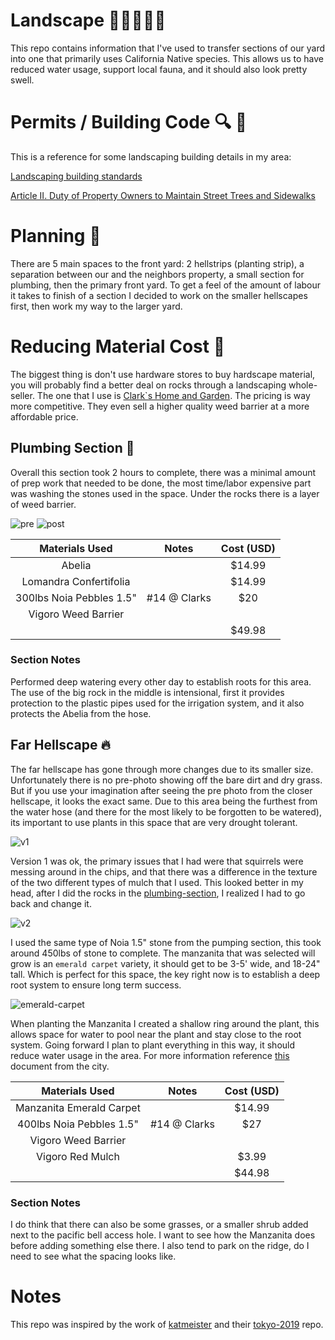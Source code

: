 # Landscape 🌵🌲🌾🌺🌿
This repo contains information that I've used to transfer sections of our yard
into one that primarily uses California Native species. This allows us to have
reduced water usage, support local fauna, and it should also look pretty swell.

# Permits / Building Code 🔍 📗
This is a reference for some landscaping building details in my area:

[Landscaping building standards](https://www.fremont.gov/1066/Landscape-Standard-Details)

[Article II. Duty of Property Owners to Maintain Street Trees and Sidewalks](https://www.fremont.gov/faq.aspx?qid=610)

# Planning 📝
There are 5 main spaces to the front yard: 2 hellstrips (planting strip), a 
separation between our and the neighbors property, a small section for plumbing,
then the primary front yard. To get a feel of the amount of labour it takes to 
finish of a section I decided to work on the smaller hellscapes first, then work
my way to the larger yard.

# Reducing Material Cost 💸
The biggest thing is don't use hardware stores to buy hardscape material, you
will probably find a better deal on rocks through a landscaping whole-seller.
The one that I use is [Clark`s Home and Garden](http://clarkshomeandgarden.com/).
The pricing is way more competitive. They even sell a higher quality weed barrier
at a more affordable price. 



## Plumbing Section 🚿
 Overall this section took 2 hours to complete, there was a minimal amount of 
 prep work that needed to be done, the most time/labor expensive part was 
 washing the stones used in the space. Under the rocks there is a layer of 
 weed barrier.

![pre](images/plumbing-section/pre.jpg)
![post](images/plumbing-section/post.jpg)

 
|      Materials Used      |    Notes     | Cost (USD) |
| :----------------------: | :----------: | :--------: |
|          Abelia          |              |   $14.99   |
|  Lomandra Confertifolia  |              |   $14.99   |
| 300lbs Noia Pebbles 1.5" | #14 @ Clarks |    $20     |
|   Vigoro Weed Barrier    |              |            |
|                          |              |   $49.98   |


### Section Notes
Performed deep watering every other day to establish roots for this area. The use
of the big rock in the middle is intensional, first it provides protection to the
plastic pipes used for the irrigation system, and it also protects the Abelia from
the hose.

## Far Hellscape 🔥
The far hellscape has gone through more changes due to its smaller size. 
Unfortunately there is no pre-photo showing off the bare dirt and dry grass. But
if you use your imagination after seeing the pre photo from the closer hellscape,
it looks the exact same. Due to this area being the furthest from the water hose
(and there for the most likely to be forgotten to be watered), its important to
use plants in this space that are very drought tolerant.

![v1](images/far-hellscape/v1.jpg)

Version 1 was ok, the primary issues that I had were that squirrels were messing
around in the chips, and that there was a difference in the texture of the two 
different types of mulch that I used. This looked better in my head, after I did
the rocks in the [plumbing-section](#plumbing-section), I realized I had to go 
back and change it.

![v2](images/far-hellscape/v2.jpg)

I used the same type of Noia 1.5" stone from the pumping section, this took 
around 450lbs of stone to complete. The manzanita that was selected will grow
is an `emerald carpet` variety, it should get to be 3-5' wide, and 18-24" tall.
Which is perfect for this space, the key right now is to establish a deep root 
system to ensure long term success.

![emerald-carpet](images/far-hellscape/shallow-ring.jpg)

When planting the Manzanita I created a shallow ring around the plant, this 
allows space for water to pool near the plant and stay close to the root system.
Going forward I plan to plant everything in this way, it should reduce water 
usage in the area. For more information reference
[this](documents/standard-shrub-planting.PDF) document from the city. 

|      Materials Used      |    Notes     | Cost (USD) |
| :----------------------: | :----------: | :--------: |
| Manzanita Emerald Carpet |              |   $14.99   |
| 400lbs Noia Pebbles 1.5" | #14 @ Clarks |    $27     |
|   Vigoro Weed Barrier    |              |            |
|     Vigoro Red Mulch     |              |   $3.99    |
|                          |              |   $44.98   |

### Section Notes
I do think that there can also be some grasses, or a smaller shrub added next
to the pacific bell access hole. I want to see how the Manzanita does before 
adding something else there. I also tend to park on the ridge, do I need to see
what the spacing looks like.


# Notes
This repo was inspired by the work of [katmeister](https://github.com/katmeister)
 and their [tokyo-2019](https://github.com/katmeister/tokyo-2019) repo.